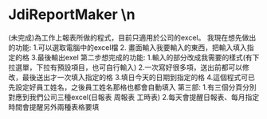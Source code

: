 # JdiReportMaker \n
 (未完成)為工作上報表所做的程式，目前只適用於公司的excel。
我現在想先做出的功能:
1.可以選取電腦中的excel檔
2. 畫面輸入我要輸入的東西，把輸入填入指定的格
3.最後輸出exel
第二步想完成的功能:
1.輸入的部分改成我需要的樣式(有下拉選單，下拉有預設項目，也可自行輸入)
2.一次寫好很多項，送出前都可以修改，最後送出才一次填入指定的格
3.填日今天的日期到指定的格
4.這個程式可已先設定好員工姓名，之後員工姓名那格也都會自動填入
第三部:
1.有三個分頁分別對應到我們公司三種excel(日報表 周報表 工時表)
2.每天會提醒日報表、每月指定時間會提醒另外兩種表格要填
